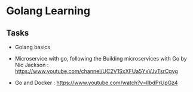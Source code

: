 # Golang Learning

## Tasks

- Golang basics  

- Microservice with go, following the Building microservices with Go by Nic Jackson : https://www.youtube.com/channel/UC2V1SxXFUa5YxVJvTsrCgyg

- Go and Docker : https://www.youtube.com/watch?v=lIbdPrUpGz4
